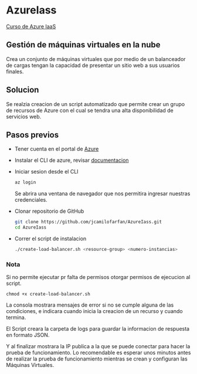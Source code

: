 # AzureIass

[Curso de Azure IaaS](https://platzi.com/cursos/azure-iaas/)

## Gestión de máquinas virtuales en la nube

Crea un conjunto de máquinas virtuales que por medio de un balanceador de cargas tengan la capacidad de presentar un sitio web a sus usuarios finales.


## Solucion
Se realzia creacion de un script automatizado que permite crear un grupo de recursos de Azure con el cual se tendra una alta disponibilidad de servicios web.


## Pasos previos

- Tener cuenta en el portal de [Azure](https://portal.azure.com)
- Instalar el CLI de azure, revisar [documentacion](https://docs.microsoft.com/en-us/cli/azure/install-azure-cli?view=azure-cli-latest)
- Iniciar sesion desde el CLI
    ```bash
    az login
    ```
    Se abrira una ventana de navegador que nos permitira ingresar nuestras credenciales.

- Clonar repositorio de GitHub
    ```bash
    git clone https://github.com/jcamilofarfan/AzureIass.git
    cd AzureIass
    ```
- Correr el script de instalacion
    ```bash
    ./create-load-balancer.sh <resource-group> <numero-instancias>
    ```

### Nota
Si no permite ejecutar pr falta de permisos otorgar permisos de ejecucion al script.

    chmod +x create-load-balancer.sh

La consola mostrara mensajes de error si no se cumple alguna de las condiciones, e indicara cuando inicia la creacion de un recurso y cuando termina.

El Script creara la carpeta de logs para guardar la informacion de respuesta en formato JSON.

Y al finalizar mostrara la IP publica a la que se puede conectar para hacer la prueba de funcionamiento.
Lo recomendable es esperar unos minutos antes de realizar la prueba de funcionamiento mientras se crean y configuran las Máquinas Virtuales.